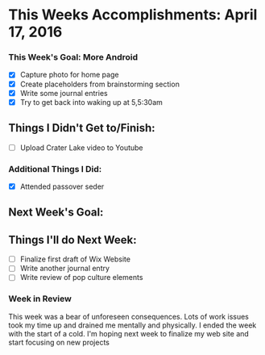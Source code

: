 # This Weeks Accomplishments: April 17, 2016

### This Week's Goal: More Android
- [X] Capture photo for home page
- [X] Create placeholders from brainstorming section
- [X] Write some journal entries
- [X] Try to get back into waking up at 5,5:30am

## Things I Didn't Get to/Finish:
- [ ] Upload Crater Lake video to Youtube

### Additional Things I Did:
- [X] Attended passover seder

## Next Week's Goal:

## Things I'll do Next Week:
- [ ] Finalize first draft of Wix Website
- [ ] Write another journal entry
- [ ] Write review of pop culture elements

### Week in Review
This week was a bear of unforeseen consequences. Lots of work issues took my time up
and drained me mentally and physically. I ended the week with the start of a cold.
I'm hoping next week to finalize my web site and start focusing on new projects
